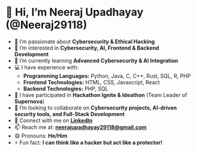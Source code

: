 # 👋 Hi, I’m Neeraj Upadhayay (@Neeraj29118)  
- 🔐 I’m passionate about **Cybersecurity & Ethical Hacking**  
- 👀 I’m interested in **Cybersecurity, AI, Frontend & Backend Development**  
- 🌱 I’m currently learning **Advanced Cybersecurity & AI Integration**  
- 💻 I have experience with:  
  - **Programming Languages:** Python, Java, C, C++, Rust, SQL, R, PHP  
  - **Frontend Technologies:** HTML, CSS, Javascript, React
  - **Backend Technologies:** PHP, SQL  
- 🚀 I have participated in **Hackathon Ignite & Ideathon** (Team Leader of **Supernova**)  
- 💞️ I’m looking to collaborate on **Cybersecurity projects, AI-driven security tools, and Full-Stack Development**  
- 🔗 Connect with me on **[LinkedIn](https://www.linkedin.com/in/neeraj-upadhayay-2nd-a0958a246/)**  
- 📫 Reach me at: **neerajupadhayay29118@gmail.com**  
- 😄 Pronouns: **He/Him**  
- ⚡ Fun fact: **I can think like a hacker but act like a protector!**  
